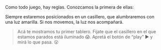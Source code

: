 Como todo juego, hay reglas. Conozcamos la primera de ellas:

Siempre estaremos posicionados en un casillero, que alumbraremos con una luz amarilla. Si nos movemos, la luz nos acompañará.

> Acá te mostramos tu primer tablero. Fijate que el casillero en el que estamos parados está iluminado :scream:. Apretá el botón de “play” :arrow_forward: y mirá lo que pasa. :open_mouth:  
